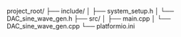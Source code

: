 project_root/
├── include/
│   ├── system_setup.h
│   └── DAC_sine_wave_gen.h
├── src/
│   ├── main.cpp
│   └── DAC_sine_wave_gen.cpp
└── platformio.ini
